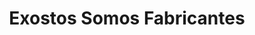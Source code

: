 ---
title: "Exostos Somos Fabricantes"
url: /barrios-unidos/exostos-somos-fabricantes/
shop: piezas de automóviles
---